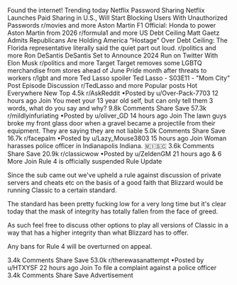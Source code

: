 Found the internet!
Trending today
Netflix Password Sharing
Netflix Launches Paid Sharing in U.S., Will Start Blocking Users With Unauthorized Passwords
r/movies and more
Aston Martin F1
Official: Honda to power Aston Martin from 2026
r/formula1 and more
US Debt Ceiling
Matt Gaetz Admits Republicans Are Holding America “Hostage” Over Debt Ceiling: The Florida representative literally said the quiet part out loud.
r/politics and more
Ron DeSantis
DeSantis Set to Announce 2024 Run on Twitter With Elon Musk
r/politics and more
Target
Target removes some LGBTQ merchandise from stores ahead of June Pride month after threats to workers
r/lgbt and more
Ted Lasso
spoiler
Ted Lasso - S03E11 - "Mom City" Post Episode Discussion
r/TedLasso and more
Popular posts
Hot
Everywhere
New
Top
4.5k
r/AskReddit
•Posted by
u/Over-Pack-7703
12 hours ago
Join
You meet your 13 year old self, but can only tell them 3 words, what do you say and why?
9.8k Comments
Share
Save
57.3k
r/mildlyinfuriating
•Posted by
u/oliver_GD
14 hours ago
Join
The lawn guys broke my front glass door when a gravel became a projectile from their equipment. They are saying they are not liable
5.0k Comments
Share
Save
16.7k
r/facepalm
•Posted by
u/Lazy_Mouse3803
15 hours ago
Join
Woman harasses police officer in Indianapolis Indiana.
 🇲​🇮​🇸​🇨​
3.6k Comments
Share
Save
20.9k
r/classicwow
•Posted by
u/ZeldenGM
21 hours ago
& 6 More
Join
Rule 4 is officially suspended
Rule Update

Since the sub came out we've upheld a rule against discussion of private servers and cheats etc on the basis of a good faith that Blizzard would be running Classic to a certain standard.

The standard has been pretty fucking low for a very long time but it's clear today that the mask of integrity has totally fallen from the face of greed.

As such feel free to discuss other options to play all versions of Classic in a way that has a higher integrity than what Blizzard has to offer.

Any bans for Rule 4 will be overturned on appeal.

3.4k Comments
Share
Save
53.0k
r/therewasanattempt
•Posted by
u/HTXYSF
22 hours ago
Join
To file a complaint against a police officer
3.4k Comments
Share
Save
Advertisement